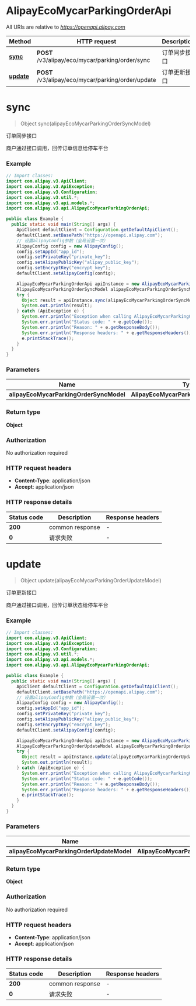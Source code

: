 # AlipayEcoMycarParkingOrderApi

All URIs are relative to *https://openapi.alipay.com*

| Method | HTTP request | Description |
|------------- | ------------- | -------------|
| [**sync**](AlipayEcoMycarParkingOrderApi.md#sync) | **POST** /v3/alipay/eco/mycar/parking/order/sync | 订单同步接口 |
| [**update**](AlipayEcoMycarParkingOrderApi.md#update) | **POST** /v3/alipay/eco/mycar/parking/order/update | 订单更新接口 |


<a name="sync"></a>
# **sync**
> Object sync(alipayEcoMycarParkingOrderSyncModel)

订单同步接口

商户通过接口调用，回传订单信息给停车平台

### Example
```java
// Import classes:
import com.alipay.v3.ApiClient;
import com.alipay.v3.ApiException;
import com.alipay.v3.Configuration;
import com.alipay.v3.util.*;
import com.alipay.v3.api.models.*;
import com.alipay.v3.api.AlipayEcoMycarParkingOrderApi;

public class Example {
  public static void main(String[] args) {
    ApiClient defaultClient = Configuration.getDefaultApiClient();
    defaultClient.setBasePath("https://openapi.alipay.com");
    // 设置alipayConfig参数（全局设置一次）
    AlipayConfig config = new AlipayConfig();
    config.setAppId("app_id");
    config.setPrivateKey("private_key");
    config.setAlipayPublicKey("alipay_public_key");
    config.setEncryptKey("encrypt_key");
    defaultClient.setAlipayConfig(config);

    AlipayEcoMycarParkingOrderApi apiInstance = new AlipayEcoMycarParkingOrderApi(defaultClient);
    AlipayEcoMycarParkingOrderSyncModel alipayEcoMycarParkingOrderSyncModel = new AlipayEcoMycarParkingOrderSyncModel(); // AlipayEcoMycarParkingOrderSyncModel | 
    try {
      Object result = apiInstance.sync(alipayEcoMycarParkingOrderSyncModel);
      System.out.println(result);
    } catch (ApiException e) {
      System.err.println("Exception when calling AlipayEcoMycarParkingOrderApi#sync");
      System.err.println("Status code: " + e.getCode());
      System.err.println("Reason: " + e.getResponseBody());
      System.err.println("Response headers: " + e.getResponseHeaders());
      e.printStackTrace();
    }
  }
}
```

### Parameters

| Name | Type | Description  | Notes |
|------------- | ------------- | ------------- | -------------|
| **alipayEcoMycarParkingOrderSyncModel** | **AlipayEcoMycarParkingOrderSyncModel**|  | [optional] |

### Return type

**Object**

### Authorization

No authorization required

### HTTP request headers

 - **Content-Type**: application/json
 - **Accept**: application/json

### HTTP response details
| Status code | Description | Response headers |
|-------------|-------------|------------------|
| **200** | common response |  -  |
| **0** | 请求失败 |  -  |

<a name="update"></a>
# **update**
> Object update(alipayEcoMycarParkingOrderUpdateModel)

订单更新接口

商户通过接口调用，回传订单状态给停车平台

### Example
```java
// Import classes:
import com.alipay.v3.ApiClient;
import com.alipay.v3.ApiException;
import com.alipay.v3.Configuration;
import com.alipay.v3.util.*;
import com.alipay.v3.api.models.*;
import com.alipay.v3.api.AlipayEcoMycarParkingOrderApi;

public class Example {
  public static void main(String[] args) {
    ApiClient defaultClient = Configuration.getDefaultApiClient();
    defaultClient.setBasePath("https://openapi.alipay.com");
    // 设置alipayConfig参数（全局设置一次）
    AlipayConfig config = new AlipayConfig();
    config.setAppId("app_id");
    config.setPrivateKey("private_key");
    config.setAlipayPublicKey("alipay_public_key");
    config.setEncryptKey("encrypt_key");
    defaultClient.setAlipayConfig(config);

    AlipayEcoMycarParkingOrderApi apiInstance = new AlipayEcoMycarParkingOrderApi(defaultClient);
    AlipayEcoMycarParkingOrderUpdateModel alipayEcoMycarParkingOrderUpdateModel = new AlipayEcoMycarParkingOrderUpdateModel(); // AlipayEcoMycarParkingOrderUpdateModel | 
    try {
      Object result = apiInstance.update(alipayEcoMycarParkingOrderUpdateModel);
      System.out.println(result);
    } catch (ApiException e) {
      System.err.println("Exception when calling AlipayEcoMycarParkingOrderApi#update");
      System.err.println("Status code: " + e.getCode());
      System.err.println("Reason: " + e.getResponseBody());
      System.err.println("Response headers: " + e.getResponseHeaders());
      e.printStackTrace();
    }
  }
}
```

### Parameters

| Name | Type | Description  | Notes |
|------------- | ------------- | ------------- | -------------|
| **alipayEcoMycarParkingOrderUpdateModel** | **AlipayEcoMycarParkingOrderUpdateModel**|  | [optional] |

### Return type

**Object**

### Authorization

No authorization required

### HTTP request headers

 - **Content-Type**: application/json
 - **Accept**: application/json

### HTTP response details
| Status code | Description | Response headers |
|-------------|-------------|------------------|
| **200** | common response |  -  |
| **0** | 请求失败 |  -  |

